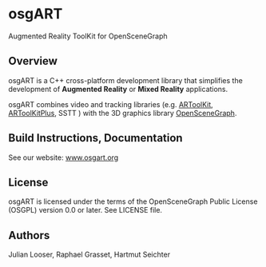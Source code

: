 # osgART #

Augmented Reality ToolKit for OpenSceneGraph


## Overview ##

osgART is a C++ cross-platform development library that simplifies the development of **Augmented Reality** or **Mixed Reality** applications.

osgART combines video and tracking libraries (e.g. [ARToolKit](http://artoolkit.sourceforge.net/), [ARToolKitPlus](http://handheldar.icg.tugraz.at/artoolkitplus.php), SSTT ) with the 3D graphics library [OpenSceneGraph](www.openscenegraph.com). 

## Build Instructions, Documentation ##

See our website: www.osgart.org


## License ##
osgART is licensed under the terms of the OpenSceneGraph Public License (OSGPL) version 0.0 or later. See LICENSE file.


## Authors ##
Julian Looser, Raphael Grasset, Hartmut Seichter
